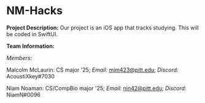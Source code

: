 # NM-Hacks

**Project Description:**
Our project is an iOS app that tracks studying. This will be coded in SwiftUI.

**Team Information:** 

*Members:*

Malcolm McLaurin: CS major '25; *Email:* mjm423@pitt.edu; *Discord:* AcoustiXkey#7030

Niam Noaman: CS/CompBio major '25; *Email:* nin42@pitt.edu; *Discord:* NiamN#0096
